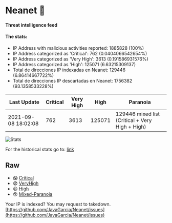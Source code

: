 # Neanet :hocho:
#### Threat intelligence feed
#### The stats:

- IP Address with malicious activities reported: 1885828 (100%)
- IP Address categorized as 'Critical':  762 (0.0404066542654%)
- IP Address categorized as 'Very High':  3613 (0.191586931576%)
- IP Address categorized as 'High':  125071 (6.63215309137)
- Total de direcciones IP indexadas en Neanet:  129446 (6.86414667722%)
- Total de direcciones IP descartadas en Neanet:  1756382 (93.1358533228%)

| Last Update | Critical | Very High | High | Paranoia |
| --- | --- | --- | --- | --- |
| 2021-09-08 18:02:08 | 762 | 3613 | 125071 | 129446 mixed list (Critical + Very High + High)|

![Stats](https://docs.google.com/spreadsheets/d/e/2PACX-1vSnaNMIXVabIpDJjufMlzH7poXnshF3mgd8Is1g9ytUEzVsP5my4Trn8f-xkoLLQ38xpL3HtmUexLo6/pubchart?oid=501124687&format=image)

For the historical stats go to: [link](/stats.csv)
## Raw
- :scream: [Critical](https://raw.githubusercontent.com/JavaGarcia/Neanet/master/blacklists/neanet_critical.txt)
- :fearful: [VeryHigh](https://raw.githubusercontent.com/JavaGarcia/Neanet/master/blacklists/neanet_veryHigh.txtt)
- :frowning: [High](https://raw.githubusercontent.com/JavaGarcia/Neanet/master/blacklists/neanet_high.txt)
- :dizzy_face: [Mixed-Paranoia](https://raw.githubusercontent.com/JavaGarcia/Neanet/master/blacklists/neanet_all.txt)


Your IP is indexed? You may request to takedown. [https://github.com/JavaGarcia/Neanet/issues](https://github.com/JavaGarcia/Neanet/issues)





















































































































































































































































































































































































































































































































































































































































































































































































































































































































































































































































































































































































































































































































































































































































































































































































































































































































































































































































































































































































































































































































































































































































































































































































































































































































































































































































































































































































































































































































































































































































































































































































































































































































































































































































































































































































































































































































































































































































































































































































































































































































































































































































































































































































































































































































































































































































































































































































































































































































































































































































































































































































































































































































































































































































































































































































































































































































































































































































































































































































































































































































































































































































































































































































































































































































































































































































































































































































































































































































































































































































































































































































































































































































































































































































































































































































































































































































































































































































































































































































































































































































































































































































































































































































































































































































































































































































































































































































































